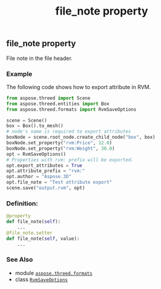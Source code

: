 ﻿---
title: file_note property
second_title: Aspose.3D for Python via .NET API References
description: 
type: docs
weight: 120
url: /python-net/aspose.threed.formats/rvmsaveoptions/file_note/
is_root: false
---

## file_note property


File note in the file header.

### Example 


The following code shows how to export attribute in RVM. 
		
```python
from aspose.threed import Scene
from aspose.threed.entities import Box
from aspose.threed.formats import RvmSaveOptions

scene = Scene()
box = Box().to_mesh()
# node's name is required to export attributes
boxNode = scene.root_node.create_child_node("box", box)
boxNode.set_property("rvm:Price", 12.0)
boxNode.set_property("rvm:Weight", 30.0)
opt = RvmSaveOptions()
# Properties with rvm: prefix will be exported.
opt.export_attributes = True
opt.attribute_prefix = "rvm:"
opt.author = "Aspose.3D"
opt.file_note = "Test attribute export"
scene.save("output.rvm", opt)

```
### Definition:
```python
@property
def file_note(self):
    ...
@file_note.setter
def file_note(self, value):
    ...
```

### See Also
* module [`aspose.threed.formats`](../../)
* class [`RvmSaveOptions`](/3d/python-net/aspose.threed.formats/rvmsaveoptions)

